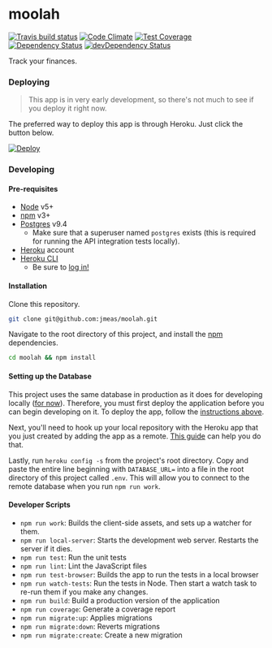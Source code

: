 # moolah

[![Travis build status](http://img.shields.io/travis/jmeas/moolah.svg?style=flat)](https://travis-ci.org/jmeas/moolah)
[![Code Climate](https://codeclimate.com/github/jmeas/moolah/badges/gpa.svg)](https://codeclimate.com/github/jmeas/moolah)
[![Test Coverage](https://codeclimate.com/github/jmeas/moolah/badges/coverage.svg)](https://codeclimate.com/github/jmeas/moolah)
[![Dependency Status](https://david-dm.org/jmeas/moolah.svg)](https://david-dm.org/jmeas/moolah)
[![devDependency Status](https://david-dm.org/jmeas/moolah/dev-status.svg)](https://david-dm.org/jmeas/moolah#info=devDependencies)

Track your finances.

### Deploying

> This app is in very early development, so there's not much to see if you deploy it right now.

The preferred way to deploy this app is through Heroku. Just click the button below.

[![Deploy](https://www.herokucdn.com/deploy/button.png)](https://heroku.com/deploy?template=https://github.com/jmeas/moolah/tree/master)

### Developing

#### Pre-requisites

- [Node](https://nodejs.org/en/) v5+
- [npm](https://docs.npmjs.com/getting-started/installing-node) v3+
- [Postgres](https://wiki.postgresql.org/wiki/Detailed_installation_guides) v9.4
  - Make sure that a superuser named `postgres` exists (this is required for running the API integration tests locally).
- [Heroku](heroku.com) account
- [Heroku CLI](https://devcenter.heroku.com/articles/heroku-command)
  - Be sure to [log in!](https://devcenter.heroku.com/articles/heroku-command#logging-in)

#### Installation

Clone this repository.

```sh
git clone git@github.com:jmeas/moolah.git
```

Navigate to the root directory of this project, and install the [npm](https://www.npmjs.com/) dependencies.

```sh
cd moolah && npm install
```

#### Setting up the Database

This project uses the same database in production as it does for developing locally ([for now](https://github.com/jmeas/moolah/issues/50)). Therefore, you must first deploy the
application before you can begin developing on it. To deploy the app, follow the [instructions above](#deploying).

Next, you'll need to hook up your local repository with the Heroku app that you just created by adding the app
as a remote. [This guide](https://devcenter.heroku.com/articles/git#creating-a-heroku-remote) can help you
do that.

Lastly, run `heroku config -s` from the project's root directory. Copy and paste the entire line beginning with `DATABASE_URL=` into a file
in the root directory of this project called `.env`. This will allow you to connect to the remote database when you run `npm run work`.

#### Developer Scripts

- `npm run work`: Builds the client-side assets, and sets up a watcher for them.
- `npm run local-server`: Starts the development web server. Restarts the server if it dies.
- `npm run test`: Run the unit tests
- `npm run lint`: Lint the JavaScript files
- `npm run test-browser`: Builds the app to run the tests in a local browser
- `npm run watch-tests`: Run the tests in Node. Then start a watch task to re-run them if you make any changes.
- `npm run build`: Build a production version of the application
- `npm run coverage`: Generate a coverage report
- `npm run migrate:up`: Applies migrations
- `npm run migrate:down`: Reverts migrations
- `npm run migrate:create`: Create a new migration

